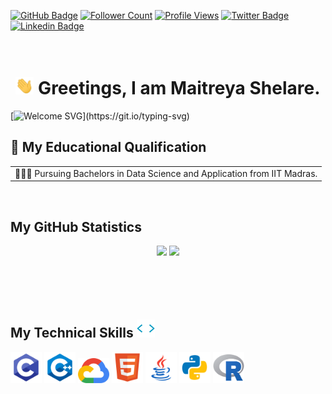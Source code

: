 
[![GitHub Badge](https://img.shields.io/badge/-MaitreyaShelare-FFFFFF?&style=flat&logo=github&logoColor=000000&link=https://github.com/MaitreyaShelare?tab=followers)](https://github.com/MaitreyaShelare?tab=followers)
[![Follower Count](https://img.shields.io/github/followers/MaitreyaShelare?label=Followers&color=dc5cc4&style=flat)](https://github.com/MaitreyaShelare?tab=followers)
[![Profile Views](https://komarev.com/ghpvc/?username=Maitreya001&color=dc5cc4&style=flat)](https://github.com/MaitreyaShelare) 
[![Twitter Badge](https://img.shields.io/badge/-MaitreyaShelare-FFFFFF?&style=flat&logo=twitter&link=https://twitter.com/maitreyashelare)](https://twitter.com/maitreyashelare)
[![Linkedin Badge](https://img.shields.io/badge/-MaitreyaShelare-FFFFFF?style=flat&logo=Linkedin&logoColor=0072b1&link=https://www.linkedin.com/in/maitreyashelare)](https://www.linkedin.com/in/maitreyashelare)


<h1 align="center"> <br>
  <img src="/GIF/Hi%20emoji.gif" width="29px"/>
  Greetings, I am Maitreya Shelare.
</h1>

[![Welcome SVG](http://readme-typing-svg.herokuapp.com?color=%43dc5cc4&size=36&center=true&width=1000&height=100&lines=Welcome+to+my+GitHub+Profile!)](https://git.io/typing-svg)

## 📝 My Educational Qualification
<table align="center">
  <td>
    👨🏻‍🎓 Pursuing Bachelors in Data Science and Application from IIT Madras. <br>
<!--     👨🏻‍🎓 Pursuing BE in Electronics and Telecommunications from University of Mumbai. <br> -->
<!--     🎓 Completed schooling from RN Podar School, Mumbai. <br> -->
  </td>
</table> <br>


## My GitHub Statistics

<table>
  <p align="center">
    <img width="49%" src="https://github-readme-stats.vercel.app/api?username=MaitreyaShelare&show_icons=true&theme=vue" />
    <img width="49%" src="https://github-readme-streak-stats.herokuapp.com/?user=MaitreyaShelare&theme=vue" />
</table>


<br>
<p>
<h2> <br>
  My Technical Skills
  <img src="/GIF/Skills.gif" width="29px"/>
  
</h2>  


 
 <a> <img src="/IMG/C.svg" width="50px"></a>
 <a> <img src="/IMG/C%2B%2B.svg" width="50px"> </a> 
 <a> <img src="/IMG/Google%20Cloud.svg" width="50px"/></a>
 <a> <img src="/IMG/HTML-5.svg" width="50px"/></a>
 <a> <img src="/IMG/Java.svg" width="50px"/></a>
 <a> <img src="/IMG/Python.svg" width="50px"/></a>
 <a> <img src="/IMG/R.svg" width="50px"></a>
 
 </p> <br>
 














<!---
- 👋 Hi, I’m @Maitreya001
- 👀 I’m interested in ...
- 🌱 I’m currently learning ...
- 💞️ I’m looking to collaborate on ...
- 📫 How to reach me ...
Maitreya001/Maitreya001 is a ✨ special ✨ repository because its `README.md` (this file) appears on your GitHub profile.
You can click the Preview link to take a look at your changes.

## Badges
<a href='https://docs.github.com/en/developers'><img src='https://raw.githubusercontent.com/acervenky/animated-github-badges/master/assets/devbadge.gif' width='40' height='40'></a> <a href='https://education.github.com/pack'><img src='https://raw.githubusercontent.com/acervenky/animated-github-badges/master/assets/pro.gif' width='40' height='40'></a> 

--->

